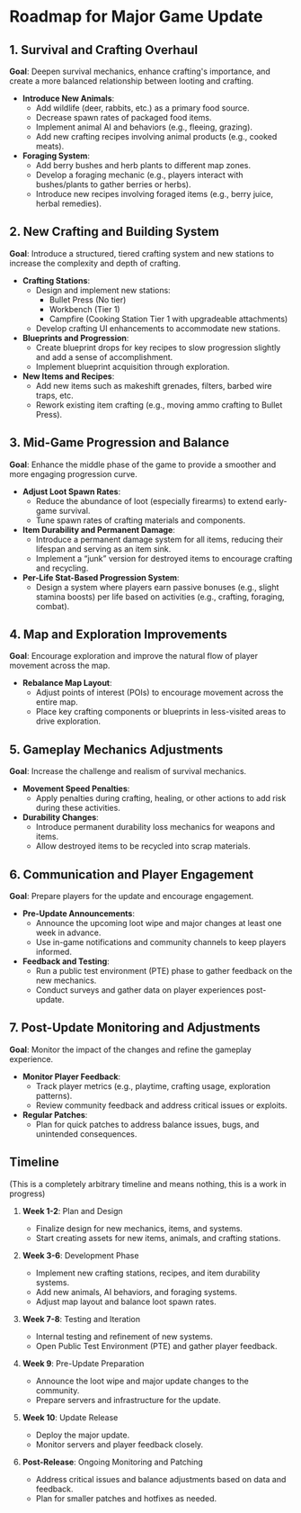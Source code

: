 # Roadmap for Major Game Update

## 1. Survival and Crafting Overhaul
**Goal**: Deepen survival mechanics, enhance crafting's importance, and create a more balanced relationship between looting and crafting.
- **Introduce New Animals**:
  - Add wildlife (deer, rabbits, etc.) as a primary food source.
  - Decrease spawn rates of packaged food items.
  - Implement animal AI and behaviors (e.g., fleeing, grazing).
  - Add new crafting recipes involving animal products (e.g., cooked meats).
- **Foraging System**:
  - Add berry bushes and herb plants to different map zones.
  - Develop a foraging mechanic (e.g., players interact with bushes/plants to gather berries or herbs).
  - Introduce new recipes involving foraged items (e.g., berry juice, herbal remedies).

## 2. New Crafting and Building System
**Goal**: Introduce a structured, tiered crafting system and new stations to increase the complexity and depth of crafting.
- **Crafting Stations**:
  - Design and implement new stations:
    - Bullet Press (No tier)
    - Workbench (Tier 1)
    - Campfire (Cooking Station Tier 1 with upgradeable attachments)
  - Develop crafting UI enhancements to accommodate new stations.
- **Blueprints and Progression**:
  - Create blueprint drops for key recipes to slow progression slightly and add a sense of accomplishment.
  - Implement blueprint acquisition through exploration.
- **New Items and Recipes**:
  - Add new items such as makeshift grenades, filters, barbed wire traps, etc.
  - Rework existing item crafting (e.g., moving ammo crafting to Bullet Press).

## 3. Mid-Game Progression and Balance
**Goal**: Enhance the middle phase of the game to provide a smoother and more engaging progression curve.
- **Adjust Loot Spawn Rates**:
  - Reduce the abundance of loot (especially firearms) to extend early-game survival.
  - Tune spawn rates of crafting materials and components.
- **Item Durability and Permanent Damage**:
  - Introduce a permanent damage system for all items, reducing their lifespan and serving as an item sink.
  - Implement a “junk” version for destroyed items to encourage crafting and recycling.
- **Per-Life Stat-Based Progression System**:
  - Design a system where players earn passive bonuses (e.g., slight stamina boosts) per life based on activities (e.g., crafting, foraging, combat).

## 4. Map and Exploration Improvements
**Goal**: Encourage exploration and improve the natural flow of player movement across the map.
- **Rebalance Map Layout**:
  - Adjust points of interest (POIs) to encourage movement across the entire map.
  - Place key crafting components or blueprints in less-visited areas to drive exploration.

## 5. Gameplay Mechanics Adjustments
**Goal**: Increase the challenge and realism of survival mechanics.
- **Movement Speed Penalties**:
  - Apply penalties during crafting, healing, or other actions to add risk during these activities.
- **Durability Changes**:
  - Introduce permanent durability loss mechanics for weapons and items.
  - Allow destroyed items to be recycled into scrap materials.

## 6. Communication and Player Engagement
**Goal**: Prepare players for the update and encourage engagement.
- **Pre-Update Announcements**:
  - Announce the upcoming loot wipe and major changes at least one week in advance.
  - Use in-game notifications and community channels to keep players informed.
- **Feedback and Testing**:
  - Run a public test environment (PTE) phase to gather feedback on the new mechanics.
  - Conduct surveys and gather data on player experiences post-update.

## 7. Post-Update Monitoring and Adjustments
**Goal**: Monitor the impact of the changes and refine the gameplay experience.
- **Monitor Player Feedback**:
  - Track player metrics (e.g., playtime, crafting usage, exploration patterns).
  - Review community feedback and address critical issues or exploits.
- **Regular Patches**:
  - Plan for quick patches to address balance issues, bugs, and unintended consequences.

## Timeline
(This is a completely arbitrary timeline and means nothing, this is a work in progress)

1. **Week 1-2**: Plan and Design
   - Finalize design for new mechanics, items, and systems.
   - Start creating assets for new items, animals, and crafting stations.

2. **Week 3-6**: Development Phase
   - Implement new crafting stations, recipes, and item durability systems.
   - Add new animals, AI behaviors, and foraging systems.
   - Adjust map layout and balance loot spawn rates.

3. **Week 7-8**: Testing and Iteration
   - Internal testing and refinement of new systems.
   - Open Public Test Environment (PTE) and gather player feedback.

4. **Week 9**: Pre-Update Preparation
   - Announce the loot wipe and major update changes to the community.
   - Prepare servers and infrastructure for the update.

5. **Week 10**: Update Release
   - Deploy the major update.
   - Monitor servers and player feedback closely.

6. **Post-Release**: Ongoing Monitoring and Patching
   - Address critical issues and balance adjustments based on data and feedback.
   - Plan for smaller patches and hotfixes as needed.
